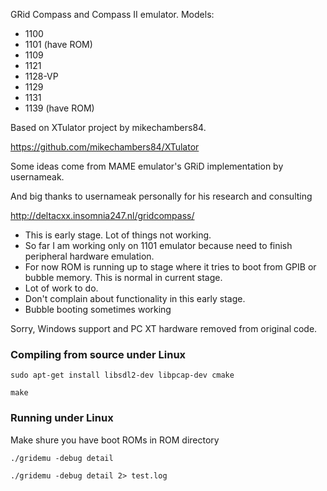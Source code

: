 GRid Compass and Compass II emulator.
Models:

* 1100
* 1101 (have ROM)
* 1109
* 1121
* 1128-VP
* 1129
* 1131
* 1139 (have ROM)

Based on XTulator project by mikechambers84.

https://github.com/mikechambers84/XTulator

Some ideas come from MAME emulator's GRiD implementation by usernameak.

And big thanks to usernameak personally for his research and consulting

http://deltacxx.insomnia247.nl/gridcompass/

* This is early stage. Lot of things not working.
* So far I am working only on 1101 emulator because need to finish peripheral hardware emulation.
* For now ROM is running up to stage where it tries to boot from GPIB or bubble memory. This is normal in current stage.
* Lot of work to do.
* Don't complain about functionality in this early stage.
* Bubble booting sometimes working

Sorry, Windows support and PC XT hardware removed from original code.

### Compiling from source under Linux
`sudo apt-get install libsdl2-dev libpcap-dev cmake`

`make`

### Running under Linux
Make shure you have boot ROMs in ROM directory

`./gridemu -debug detail`

`./gridemu -debug detail 2> test.log`
